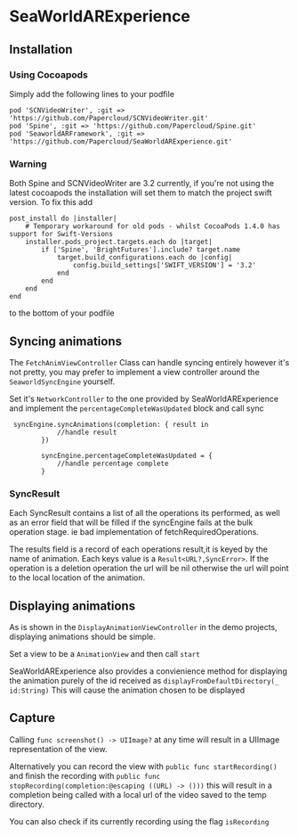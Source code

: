 # SeaWorldARExperience

## Installation

### Using Cocoapods

Simply add the following lines to your podfile

```
pod 'SCNVideoWriter', :git => 'https://github.com/Papercloud/SCNVideoWriter.git'
pod 'Spine', :git => 'https://github.com/Papercloud/Spine.git'
pod 'SeaworldARFramework', :git => 'https://github.com/Papercloud/SeaWorldARExperience.git'
```

### Warning
Both Spine and SCNVideoWriter are 3.2 currently, if you're not using the latest cocoapods the installation will set them to match the project swift version. To fix this add 
```
post_install do |installer|
    # Temporary workaround for old pods - whilst CocoaPods 1.4.0 has support for Swift-Versions
    installer.pods_project.targets.each do |target|
        if ['Spine', 'BrightFutures'].include? target.name
            target.build_configurations.each do |config|
                config.build_settings['SWIFT_VERSION'] = '3.2'
            end
        end
    end
end
```
 to the bottom of your podfile

## Syncing animations

The `FetchAnimViewController` Class can handle syncing entirely however it's not pretty, you may prefer to implement a view controller around the `SeaworldSyncEngine` yourself.

Set it's `NetworkController` to the one provided by SeaWorldARExperience and implement the `percentageCompleteWasUpdated` block and call sync
```
 syncEngine.syncAnimations(completion: { result in
            //handle result
        })
        
        syncEngine.percentageCompleteWasUpdated = {
            //handle percentage complete
        }
```

### SyncResult
Each SyncResult contains a list of all the operations its performed, as well as an error field that will be filled if the syncEngine fails at the bulk operation stage. ie bad implementation of fetchRequiredOperations.

The results field is a record of each operations result,it is keyed by the name of animation. Each keys value is a `Result<URL?,SyncError>`. If the operation is a deletion operation the url will be nil otherwise the url will point to the local location of the animation.

## Displaying animations 

As is shown in the `DisplayAnimationViewController` in the demo projects, displaying animations should be simple.

Set a view to be a `AnimationView` and then call `start`

SeaWorldARExperience also provides a convienience method for displaying the animation purely of the id received as `displayFromDefaultDirectory(_ id:String)`
This will cause the animation chosen to be displayed

## Capture

Calling `func screenshot() -> UIImage?` at any time will result in a UIImage representation of the view.

Alternatively you can record the view with
`public func startRecording()`
and finish the recording with
`public func stopRecording(completion:@escaping ((URL) -> ()))`
this will result in a completion being called with a local url of the video saved to the temp directory.

You can also check if its currently recording using the flag `isRecording`